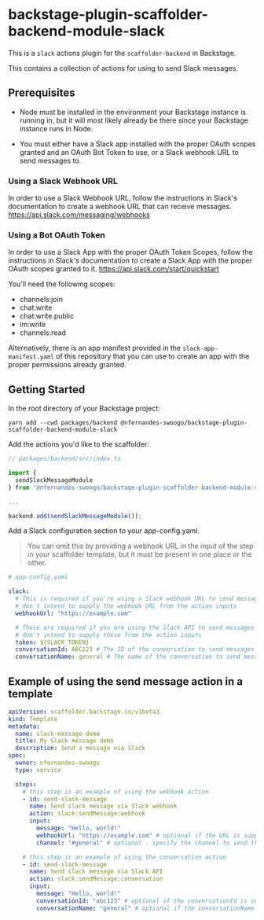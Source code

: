 # backstage-plugin-scaffolder-backend-module-slack

This is a `slack` actions plugin for the `scaffolder-backend` in Backstage.

This contains a collection of actions for using to send Slack messages.

## Prerequisites

- Node must be installed in the environment your Backstage instance is running in, but it will most likely already be there since your Backstage instance runs in Node.

- You must either have a Slack app installed with the proper OAuth scopes granted and an OAuth Bot Token to use, or a Slack webhook URL to send messages to.

### Using a Slack Webhook URL

In order to use a Slack Webhook URL, follow the instructions in Slack's documentation to create a webhook URL that can receive messages. https://api.slack.com/messaging/webhooks

### Using a Bot OAuth Token

In order to use a Slack App with the proper OAuth Token Scopes, follow the instructions in Slack's documentation to create a Slack App with the proper OAuth scopes granted to it. https://api.slack.com/start/quickstart

You'll need the following scopes:

- channels:join
- chat:write
- chat:write.public
- im:write
- channels:read

Alternatively, there is an app manifest provided in the `slack-app-manifest.yaml` of this repository that you can use to create an app with the proper permissions already granted.

## Getting Started

In the root directory of your Backstage project:

```shell
yarn add --cwd packages/backend @nfernandes-swoogo/backstage-plugin-scaffolder-backend-module-slack
```

Add the actions you'd like to the scaffolder:

```typescript
// packages/backend/src/index.ts

import {
  sendSlackMessageModule
} from '@nfernandes-swoogo/backstage-plugin-scaffolder-backend-module-slack'

...

backend.add(sendSlackMessageModule());

```

Add a Slack configuration section to your app-config.yaml.

> You can omit this by providing a webhook URL in the input of the step in your scaffolder template, but it must be present in one place or the other.

```yaml
# app-config.yaml

slack:
  # This is required if you're using a Slack webhook URL to send messages and you
  # don't intend to supply the webhook URL from the action inputs
  webhookUrl: "https://example.com"

  # These are required if you are using the Slack API to send messages and you
  # don't intend to supply these from the action inputs
  token: ${SLACK_TOKEN}
  conversationId: ABC123 # The ID of the conversation to send messages to. Either this or the conversationName are required here if you don't intend to supply either from the action inputs
  conversationName: general # The name of the conversation to send messages to. Either this or the conversationId are rqeuired here if you don't intend to supply either from the action inputs
```

## Example of using the send message action in a template

```yaml
apiVersion: scaffolder.backstage.io/v1beta3
kind: Template
metadata:
  name: slack-message-demo
  title: My Slack message demo
  description: Send a message via Slack
spec:
  owner: nfernandes-swoogo
  type: service

  steps:
    # this step is an example of using the webhook action
    - id: send-slack-message
      name: Send slack message via Slack webhook
      action: slack:sendMessage:webhook
      input:
        message: "Hello, world!"
        webhookUrl: "https://example.com" # optional if the URL is supplied in the app-config.yaml
        channel: "#general" # optional - specify the channel to send the message to (can be channel name like #general or channel ID)

    # this step is an example of using the conversation action
    - id: send-slack-message
      name: Send slack message via Slack API
      action: slack:sendMessage:conversation
      input:
        message: "Hello, world!"
        conversationId: "abc123" # optional if the conversationId is supplied in the app-config.yaml, or the conversationName is supplied at all
        conversationName: "general" # optional if the conversationName is supplied in the app-config.yaml, or the conversationId is supplied at all
```

